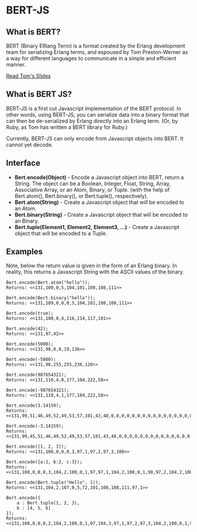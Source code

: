 <h1>BERT-JS</h1>

<h2>What is BERT?</h2>
BERT (Binary ERlang Term) is a format created by the Erlang development team for serializing Erlang terms, and espoused by Tom Preston-Werner as a way for different languages to communicate in a simple and efficient manner.

<a href="http://www.erlang-factory.com/upload/presentations/36/tom_preston_werner_erlectricity.pdf">Read Tom's Slides</a>


<h2>What is BERT JS?</h2>

BERT-JS is a first cut Javascript implementation of the BERT protocol. In other words, using BERT-JS, you can serialize data into a binary format that can then be de-serialized by Erlang directly into an Erlang term. (Or, by Ruby, as Tom has written a BERT library for Ruby.) 

Currently, BERT-JS can only encode from Javascript objects into BERT. It cannot yet decode.

<h2>Interface</h2>

* <b>Bert.encode(Object)</b> - Encode a Javascript object into BERT, return a String. The object can be a Boolean, Integer, Float, String, Array, Associative Array, or an Atom, Binary, or Tuple. (with the help of Bert.atom(), Bert.binary(), or Bert.tuple(), respectively).
* <b>Bert.atom(String)</b> - Create a Javascript object that will be encoded to an Atom.
* <b>Bert.binary(String)</b> - Create a Javascript object that will be encoded to an Binary.
* <b>Bert.tuple(Element1, Element2, Element3, ...)</b> - Create a Javascript object that will be encoded to a Tuple.


<h2>Examples</h2>

Note, below the return value is given in the form of an Erlang binary. In reality, this returns a Javascript String with the ASCII values of the binary. 

	Bert.encode(Bert.atom("hello"));
	Returns: <<131,100,0,5,104,101,108,108,111>>
	
	Bert.encode(Bert.binary("hello"));
	Returns: <<131,109,0,0,0,5,104,101,108,108,111>>
	
	Bert.encode(true);
	Returns: <<131,100,0,4,116,114,117,101>>
	
	Bert.encode(42);
	Returns: <<131,97,42>>
	
	Bert.encode(5000);
	Returns: <<131,98,0,0,19,136>>
	
	Bert.encode(-5000);
	Returns: <<131,98,255,255,236,120>>
	
	Bert.encode(987654321);
	Returns: <<131,110,4,0,177,104,222,58>>
	
	Bert.encode(-987654321);
	Returns: <<131,110,4,1,177,104,222,58>>
	
	Bert.encode(3.14159);
	Returns: <<131,99,51,46,49,52,49,53,57,101,43,48,0,0,0,0,0,0,0,0,0,0,0,0,0,0,0,0,0,0,0,0,0>>
	
	Bert.encode(-3.14159);
	Returns: <<131,99,45,51,46,49,52,49,53,57,101,43,48,0,0,0,0,0,0,0,0,0,0,0,0,0,0,0,0,0,0,0,0>>
	
	Bert.encode([1, 2, 3]);
	Returns: <<131,108,0,0,0,3,97,1,97,2,97,3,106>>
	
	Bert.encode({a:1, b:2, c:3});
	Returns: <<131,108,0,0,0,3,104,2,100,0,1,97,97,1,104,2,100,0,1,98,97,2,104,2,100,0,1,99,97,3,106>>
	
	Bert.encode(Bert.tuple("Hello", 1));
	Returns: <<131,104,2,107,0,5,72,101,108,108,111,97,1>>
	
	Bert.encode({
		a : Bert.tuple(1, 2, 3),
		b : [4, 5, 6]
	});
	Returns: <<131,108,0,0,0,2,104,2,100,0,1,97,104,3,97,1,97,2,97,3,104,2,100,0,1,98,108,0,0,0,3,97,4,97,5,97,6,106,106>>
